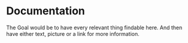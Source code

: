 # Documentation

The Goal would be to have every relevant thing findable here. And then have either text, picture or a link for more information.
